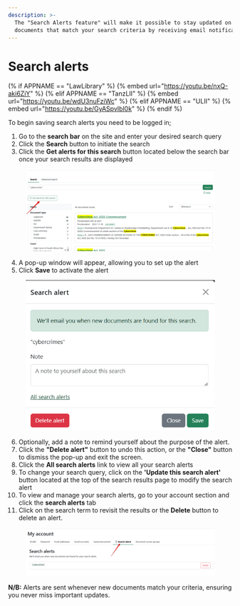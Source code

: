 ```yaml
---
description: >-
  The "Search Alerts feature" will make it possible to stay updated on new
  documents that match your search criteria by receiving email notifications.
---
```


# Search alerts

(% if APPNAME == "LawLibrary" %)
{% embed url="https://youtu.be/nxQ-aki6ZiY" %}
(% elif APPNAME == "TanzLII" %)
{% embed url="https://youtu.be/wdU3nuFziWc" %}
(% elif APPNAME == "ULII" %)
{% embed url="https://youtu.be/GyASpvIbl0k" %}
(% endif %)




To begin saving search alerts you need to be logged in;

1. Go to the **search bar** on the site and enter your desired search query
2. Click the **Search** button to initiate the search
3. Click the **Get alerts for this search** button located below the search bar once your search results are displayed

<figure><img src="../.gitbook/assets/9th 2.png" alt=""><figcaption></figcaption></figure>

4. A pop-up window will appear, allowing you to set up the alert
5. Click **Save** to activate the alert

<div align="left"><figure><img src="../.gitbook/assets/9th 3.png" alt=""><figcaption></figcaption></figure></div>

6. Optionally, add a note to remind yourself about the purpose of the alert.
7. Click the **"Delete alert"** button to undo this action, or the **"Close"** button to dismiss the pop-up and exit the screen.
8. Click the **All search alerts** link to view all your search alerts&#x20;
9. To change your search query, click on the **'Update this search alert'** button located at the top of the search results page to modify the search alert
10. To view and manage your search alerts, go to your account section and click the **search alerts** tab
11. Click on the search term to revisit the results or the **Delete** button to delete an alert.

<figure><img src="../.gitbook/assets/LL alerts.png" alt=""><figcaption></figcaption></figure>

**N/B:** Alerts are sent whenever new documents match your criteria, ensuring you never miss important updates.
